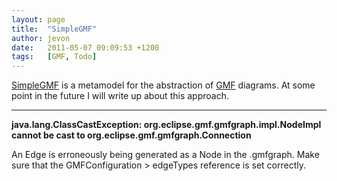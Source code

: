 ```yaml
---
layout: page
title:  "SimpleGMF"
author: jevon
date:   2011-05-07 09:09:53 +1200
tags:   [GMF, Todo]
---
```


[SimpleGMF](simplegmf.md) is a metamodel for the abstraction of [GMF](gmf.md) diagrams. At some point in the future I will write up about this approach.

---
**java.lang.ClassCastException: org.eclipse.gmf.gmfgraph.impl.NodeImpl cannot be cast to org.eclipse.gmf.gmfgraph.Connection**

An Edge is erroneously being generated as a Node in the .gmfgraph. Make sure that the GMFConfiguration > edgeTypes reference is set correctly.

